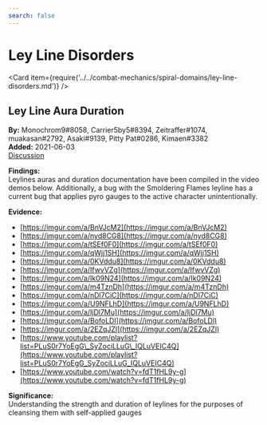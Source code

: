```yaml
---
search: false
---
```


# Ley Line Disorders

<Card item={require('../../combat-mechanics/spiral-domains/ley-line-disorders.md')} />

## Ley Line Aura Duration

**By:** Monochrom9\#8058, Carrier5by5\#8394, Zeitraffer\#1074, muakasan\#2792, Asaki\#9139, Pitty Pat\#0286, Kimaen\#3382  
**Added:** 2021-06-03  
[Discussion](https://tickets.deeznuts.moe/ticket-archive/attachments_804180847497314334_850175158378561556_transcript-leyline-auraduration.html)

**Findings:**  
Leylines auras and duration documentation have been compiled in the video demos below. Additionally, a bug with the Smoldering Flames leyline has a current bug that applies pyro gauges to the active character unintentionally.

**Evidence:**

* [https://imgur.com/a/BnVJcM2](https://imgur.com/a/BnVJcM2)  
* [https://imgur.com/a/nyd8CG8](https://imgur.com/a/nyd8CG8) 
* [https://imgur.com/a/tSEf0F0](https://imgur.com/a/tSEf0F0)  
* [https://imgur.com/a/qWjj1SH](https://imgur.com/a/qWjj1SH) 
* [https://imgur.com/a/0KVddu8](https://imgur.com/a/0KVddu8) 
* [https://imgur.com/a/IfwvVZg](https://imgur.com/a/IfwvVZg) 
* [https://imgur.com/a/Ik09N24](https://imgur.com/a/Ik09N24) 
* [https://imgur.com/a/m4TznDh](https://imgur.com/a/m4TznDh)
* [https://imgur.com/a/nDl7CiC](https://imgur.com/a/nDl7CiC) 
* [https://imgur.com/a/U9NFLhD](https://imgur.com/a/U9NFLhD)   
* [https://imgur.com/a/IjDl7Mu](https://imgur.com/a/IjDl7Mu)  
* [https://imgur.com/a/BofoLDl](https://imgur.com/a/BofoLDl)  
* [https://imgur.com/a/2EZqJZl](https://imgur.com/a/2EZqJZl)  
* [https://www.youtube.com/playlist?list=PLuS0r7YoEgG\_SyZociLLuG\_IQLuVEIC4Q](https://www.youtube.com/playlist?list=PLuS0r7YoEgG_SyZociLLuG_IQLuVEIC4Q)  
* [https://www.youtube.com/watch?v=fdT1fHL9y-g](https://www.youtube.com/watch?v=fdT1fHL9y-g)

**Significance:**  
Understanding the strength and duration of leylines for the purposes of cleansing them with self-applied gauges
